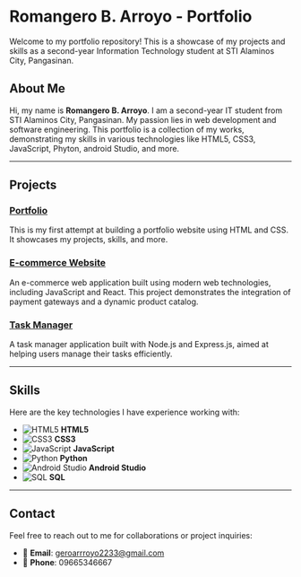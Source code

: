 # Romangero B. Arroyo - Portfolio

Welcome to my portfolio repository! This is a showcase of my projects and skills as a second-year Information Technology student at STI Alaminos City, Pangasinan.

## About Me
Hi, my name is **Romangero B. Arroyo**. I am a second-year IT student from STI Alaminos City, Pangasinan. My passion lies in web development and software engineering. This portfolio is a collection of my works, demonstrating my skills in various technologies like HTML5, CSS3, JavaScript, Phyton, android Studio,  and more.

---

## Projects

### [Portfolio](https://github.com/yourusername/portfolio)
This is my first attempt at building a portfolio website using HTML and CSS. It showcases my projects, skills, and more.

### [E-commerce Website](https://github.com/yourusername/ecommerce)
An e-commerce web application built using modern web technologies, including JavaScript and React. This project demonstrates the integration of payment gateways and a dynamic product catalog.

### [Task Manager](https://github.com/yourusername/task-manager)
A task manager application built with Node.js and Express.js, aimed at helping users manage their tasks efficiently.

---

## Skills
Here are the key technologies I have experience working with:

- ![HTML5](https://img.shields.io/badge/-HTML5-E34F26?style=flat-square&logo=html5&logoColor=white) **HTML5**
- ![CSS3](https://img.shields.io/badge/-CSS3-1572B6?style=flat-square&logo=css3) **CSS3**
- ![JavaScript](https://img.shields.io/badge/-JavaScript-F7DF1E?style=flat-square&logo=javascript&logoColor=black) **JavaScript**
- ![Python](https://img.shields.io/badge/-Python-3776AB?style=flat-square&logo=python&logoColor=white) **Python**
- ![Android Studio](https://img.shields.io/badge/-Android_Studio-3DDC84?style=flat-square&logo=android-studio&logoColor=white) **Android Studio**
- ![SQL](https://img.shields.io/badge/-SQL-4479A1?style=flat-square&logo=mysql&logoColor=white) **SQL**

---

## Contact
Feel free to reach out to me for collaborations or project inquiries:

- 📧 **Email**: [geroarrroyo2233@gmail.com](mailto:geroarrroyo2233@gmail.com)
- 📱 **Phone**: 09665346667
